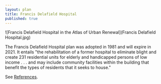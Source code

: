 ```yaml
---
layout: plan
title: Francis Delafield Hospital
published: true
---
```


![Francis Delafield Hospital in the Atlas of Urban Renewal](Francis Delafield Hospital.jpg)

The Francis Delafield Hospital plan was adopted in 1981 and will expire in 2021. It entails "the rehabilitation of a former hospital to eliminate blight and create 231 residential units for elderly and handicapped persons of low income . . . and may include community facilities within the building that benefit the types of residents that it seeks to house."

See [References](http://www.urbanreviewer.org/#page=references.html). 
